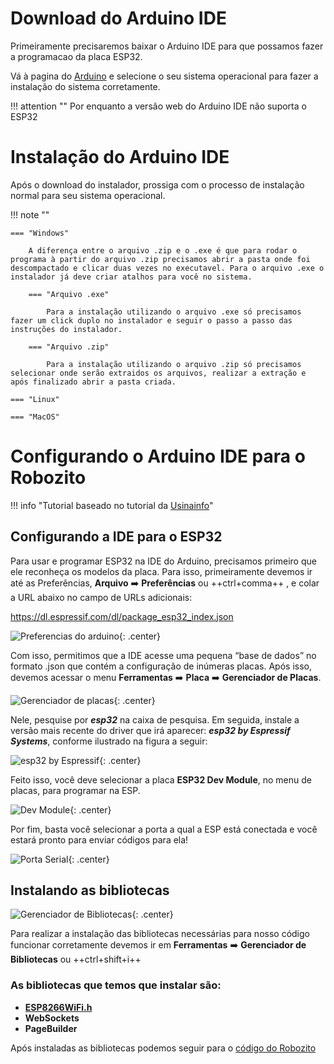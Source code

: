 # Download do Arduino IDE

Primeiramente precisaremos baixar o Arduino IDE para que possamos fazer a programacao da placa ESP32.

Vá à pagina do [Arduino](https://www.arduino.cc/en/software) e selecione o seu sistema operacional para fazer a instalação do sistema corretamente. 

!!! attention "" 
    Por enquanto a versão web do Arduino IDE não suporta o ESP32

# Instalação do Arduino IDE

Após o download do instalador, prossiga com o processo de instalação normal para seu sistema operacional.

!!! note ""

    === "Windows" 
        
        A diferença entre o arquivo .zip e o .exe é que para rodar o programa à partir do arquivo .zip precisamos abrir a pasta onde foi descompactado e clicar duas vezes no executavel. Para o arquivo .exe o instalador já deve criar atalhos para você no sistema.
        
        === "Arquivo .exe"
            
            Para a instalação utilizando o arquivo .exe só precisamos fazer um click duplo no instalador e seguir o passo a passo das instruções do instalador.
            
        === "Arquivo .zip"

            Para a instalação utilizando o arquivo .zip só precisamos selecionar onde serão extraidos os arquivos, realizar a extração e após finalizado abrir a pasta criada.
            
    === "Linux"    
    
    === "MacOS"
    

# Configurando o Arduino IDE para o Robozito

!!! info "Tutorial baseado no tutorial da [Usinainfo](https://www.usinainfo.com.br/blog/programar-esp32-com-a-ide-arduino-tutorial-completo/)"

## Configurando a IDE para o ESP32

Para usar e programar ESP32 na IDE do Arduino, precisamos primeiro que ele reconheça os modelos da placa. Para isso, primeiramente devemos ir até as Preferências, **Arquivo** :arrow_right: **Preferências** ou ++ctrl+comma++ , e colar a URL abaixo no campo de URLs adicionais:

https://dl.espressif.com/dl/package_esp32_index.json

![Preferencias do arduino](imgs/ArduinoPref.png){: .center}

Com isso, permitimos que a IDE acesse uma pequena “base de dados” no formato .json que contém a configuração de inúmeras placas. Após isso, devemos acessar o menu **Ferramentas** :arrow_right: **Placa**  :arrow_right: **Gerenciador de Placas**.

![Gerenciador de placas](imgs/ArduinoGerenciadorPlaca.png){: .center}

Nele, pesquise por ***esp32*** na caixa de pesquisa. Em seguida, instale a versão mais recente do driver que irá aparecer: ***esp32 by Espressif Systems***, conforme ilustrado na figura a seguir:

![esp32 by Espressif](imgs/ArduinoESP32.png){: .center}

Feito isso, você deve selecionar a placa **ESP32 Dev Module**, no menu de placas, para programar na ESP.

![Dev Module](imgs/ArduinoESPDevMod.png){: .center}

Por fim, basta você selecionar a porta a qual a ESP está conectada e você estará pronto para enviar códigos para ela!

![Porta Serial](imgs/ArduinoSerial.png){: .center}

## Instalando as bibliotecas

![Gerenciador de Bibliotecas](imgs/ArduinoBiblioteca.png){: .center}

Para realizar a instalação das bibliotecas necessárias para nosso código funcionar corretamente devemos ir em **Ferramentas** :arrow_right: **Gerenciador de Bibliotecas**
ou
++ctrl+shift+i++

### As bibliotecas que temos que instalar são:

  - **[ESP8266WiFi.h](https://codeload.github.com/ekstrand/ESP8266wifi/zip/master)**
  - **WebSockets**
  - **PageBuilder** 

Após instaladas as bibliotecas podemos seguir para o [código do Robozito](/programacao/oCodigo/)
